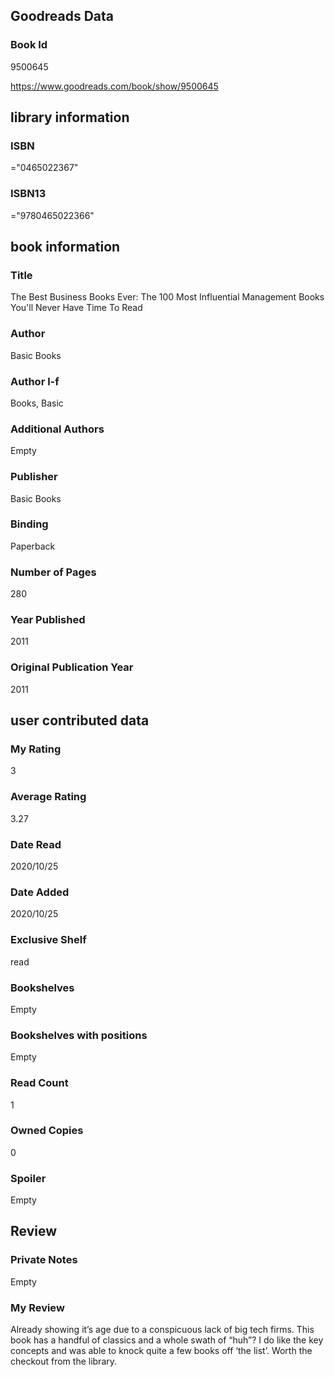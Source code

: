 <!-- This template shows how to bulk convert all columns of data into one markdown file -->
<!-- caveat: substitution key matches column headers from default export. You will get a KeyError if there's a mismatch -->

## Goodreads Data

### Book Id 

9500645

https://www.goodreads.com/book/show/9500645

## library information

### ISBN 
="0465022367"

### ISBN13 
="9780465022366"

## book information

### Title
The Best Business Books Ever: The 100 Most Influential Management Books You'll Never Have Time To Read

### Author 
Basic Books

### Author l-f 
Books, Basic

### Additional Authors
Empty

### Publisher 
Basic Books

### Binding
Paperback

### Number of Pages
280

### Year Published
2011

### Original Publication Year 
2011

## user contributed data

### My Rating
3

### Average Rating
3.27

### Date Read
2020/10/25

### Date Added
2020/10/25

### Exclusive Shelf
read

### Bookshelves
Empty

### Bookshelves with positions
Empty

### Read Count
1

### Owned Copies
0

### Spoiler 
Empty

## Review

### Private Notes
Empty

### My Review
Already showing it’s age due to a conspicuous lack of big tech firms. This book has a handful of classics and a whole swath of “huh”? I do like the key concepts and was able to knock quite a few books off ‘the list’. Worth the checkout from the library. 